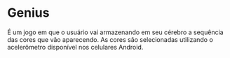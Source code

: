 # Genius
É um jogo em que o usuário vai armazenando em seu cérebro a sequência das cores que vão aparecendo.
As cores são selecionadas utilizando o acelerômetro disponível nos celulares Android.
